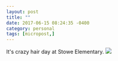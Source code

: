 ```yaml
---
layout: post
title: ""
date: 2017-06-15 08:24:35 -0400
category: personal
tags: [micropost,]
---
```


It's crazy hair day at Stowe Elementary. ![](https://thecave-com.s3.amazonaws.com/Photo-2017-06-15-08-20-J8ar1Um2yZO1AZdrpElF.jpg)

